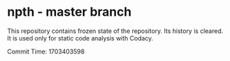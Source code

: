 # npth - master branch

This repository contains frozen state of the repository.
Its history is cleared. It is used only for static code
analysis with Codacy.

Commit Time: 1703403598